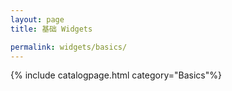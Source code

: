 ```yaml
---
layout: page
title: 基础 Widgets

permalink: widgets/basics/
---
```

{% include catalogpage.html category="Basics"%}   